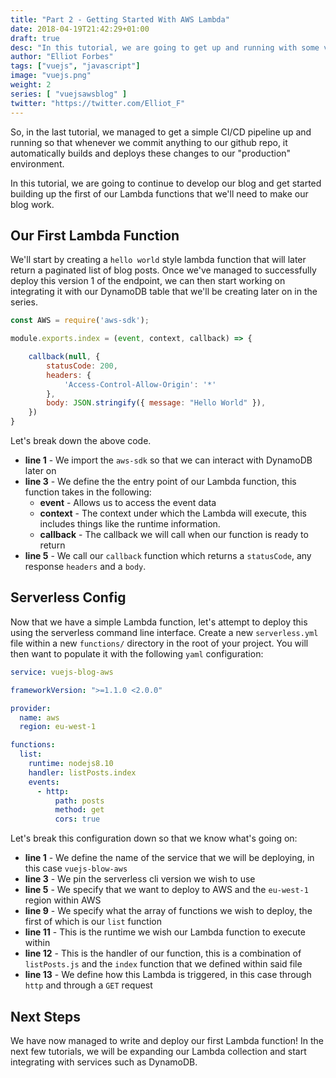 ```yaml
---
title: "Part 2 - Getting Started With AWS Lambda"
date: 2018-04-19T21:42:29+01:00
draft: true
desc: "In this tutorial, we are going to get up and running with some very simple Lambda functions and deploying them using the serverless api."
author: "Elliot Forbes"
tags: ["vuejs", "javascript"]
image: "vuejs.png"
weight: 2
series: [ "vuejsawsblog" ]
twitter: "https://twitter.com/Elliot_F"
---
```


So, in the last tutorial, we managed to get a simple CI/CD pipeline up and running so that whenever we commit anything to our github repo, it automatically builds and deploys these changes to our "production" environment. 

In this tutorial, we are going to continue to develop our blog and get started building up the first of our Lambda functions that we'll need to make our blog work. 

## Our First Lambda Function

We'll start by creating a `hello world` style lambda function that will later return a paginated list of blog posts. Once we've managed to successfully deploy this version 1 of the endpoint, we can then start working on integrating it with our DynamoDB table that we'll be creating later on in the series.

```js
const AWS = require('aws-sdk');

module.exports.index = (event, context, callback) => {

    callback(null, {
        statusCode: 200,
        headers: {
            'Access-Control-Allow-Origin': '*'
        },
        body: JSON.stringify({ message: "Hello World" }),
    })
}
```

Let's break down the above code.

* **line 1** - We import the `aws-sdk` so that we can interact with DynamoDB later on
* **line 3** - We define the the entry point of our Lambda function, this function takes in the following:
  * **event** - Allows us to access the event data 
  * **context** - The context under which the Lambda will execute, this includes things like the runtime information.
  * **callback** - The callback we will call when our function is ready to return
* **line 5** - We call our `callback` function which returns a `statusCode`, any response `headers` and a `body`.

## Serverless Config

Now that we have a simple Lambda function, let's attempt to deploy this using the serverless command line interface. Create a new `serverless.yml` file within a new `functions/` directory in the root of your project. You will then want to populate it with the following `yaml` configuration:

```yaml
service: vuejs-blog-aws

frameworkVersion: ">=1.1.0 <2.0.0"

provider:
  name: aws
  region: eu-west-1

functions:
  list:
    runtime: nodejs8.10
    handler: listPosts.index
    events:
      - http:
          path: posts
          method: get
          cors: true
```

Let's break this configuration down so that we know what's going on:

* **line 1** - We define the name of the service that we will be deploying, in this case `vuejs-blow-aws`
* **line 3** - We pin the serverless cli version we wish to use
* **line 5** - We specify that we want to deploy to AWS and the `eu-west-1` region within AWS
* **line 9** - We specify what the array of functions we wish to deploy, the first of which is our `list` function
* **line 11** - This is the runtime we wish our Lambda function to execute within
* **line 12** - This is the handler of our function, this is a combination of `listPosts.js` and the `index` function that we defined within said file
* **line 13** - We define how this Lambda is triggered, in this case through `http` and through a `GET` request 

## Next Steps

We have now managed to write and deploy our first Lambda function! In the next few tutorials, we will be expanding our Lambda collection and start integrating with services such as DynamoDB.
